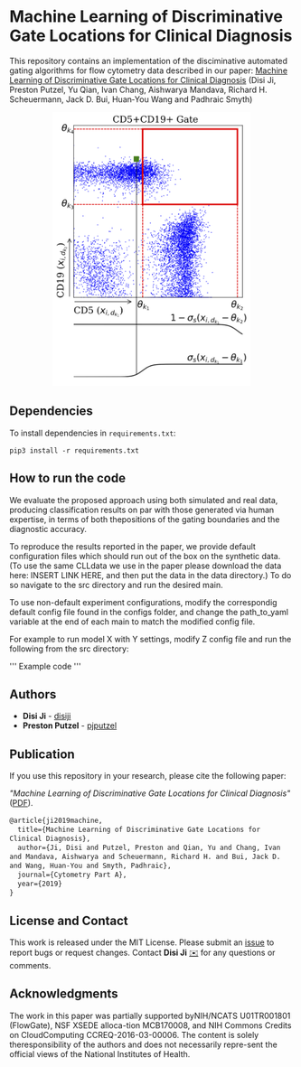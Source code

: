 # Machine Learning of Discriminative Gate Locations for Clinical Diagnosis

This repository contains an implementation of the disciminative automated gating algorithms for flow cytometry data described in our paper: 
[Machine Learning of Discriminative Gate Locations for Clinical Diagnosis](https://onlinelibrary.wiley.com/doi/full/10.1002/cyto.a.23906)
(Disi Ji, Preston Putzel, Yu Qian, Ivan Chang, Aishwarya Mandava, Richard H. Scheuermann, Jack D. Bui, Huan‐You Wang and Padhraic Smyth)

<!--<p align="center">-->
  <!--<img src="figures/gate_plots_with_best_params.png" width="700" title="hover text">-->
<!--</p>-->

<p align="center">
  <img src="figures/testing_notation_plot.png" width="350" title="hover text">
</p>

## Dependencies
To install dependencies in `requirements.txt`:
```
pip3 install -r requirements.txt
```


## How to run the code
We evaluate the proposed approach using both simulated and real data, 
producing classification results on par with those generated via human expertise, 
in terms of both thepositions of the gating boundaries and the diagnostic accuracy.

To reproduce the results reported in the paper, 
we provide default configuration files which should run out of the box on the synthetic data. (To use the same CLLdata we use in the paper please download the data here: INSERT LINK HERE, and then put the data in the data directory.) 
To do so navigate to the src directory and run the desired main. 

To use non-default experiment configurations, 
modify the correspondig default config file found in the configs folder, 
and change the path_to_yaml variable at the end of each main to match the modified config file. 

For example to run model X with Y settings, 
modify Z config file and run the following from the src directory:

'''
Example code 
'''

## Authors

* **Disi Ji**  - [disiji](https://github.com/disiji)
* **Preston Putzel** -
[pjputzel](https://github.com/pjputzel)


## Publication
If you use this repository in your research, please cite the following paper:

_"Machine Learning of Discriminative Gate Locations for Clinical Diagnosis"_ ([PDF](https://onlinelibrary.wiley.com/doi/epdf/10.1002/cyto.a.23906)).

    @article{ji2019machine,
      title={Machine Learning of Discriminative Gate Locations for Clinical Diagnosis},
      author={Ji, Disi and Putzel, Preston and Qian, Yu and Chang, Ivan and Mandava, Aishwarya and Scheuermann, Richard H. and Bui, Jack D. and Wang, Huan‐You and Smyth, Padhraic},
      journal={Cytometry Part A},
      year={2019}
    }

## License and Contact

This work is released under the MIT License.
Please submit an [issue](https://github.com/disiji/fc_differentiable/issues/new) to report bugs or request changes. 
Contact **Disi Ji** [:envelope:](mailto:disij@uci.edu) for any questions or comments. 


## Acknowledgments
The work in this paper was partially supported byNIH/NCATS U01TR001801 (FlowGate), NSF XSEDE alloca-tion MCB170008, and NIH Commons Credits on CloudComputing CCREQ-2016-03-00006. The content is solely theresponsibility of the authors and does not necessarily repre-sent the official views of the National Institutes of Health.
